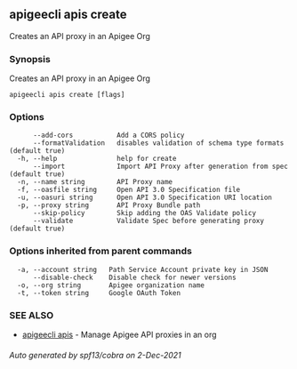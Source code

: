 ## apigeecli apis create

Creates an API proxy in an Apigee Org

### Synopsis

Creates an API proxy in an Apigee Org

```
apigeecli apis create [flags]
```

### Options

```
      --add-cors           Add a CORS policy
      --formatValidation   disables validation of schema type formats (default true)
  -h, --help               help for create
      --import             Import API Proxy after generation from spec (default true)
  -n, --name string        API Proxy name
  -f, --oasfile string     Open API 3.0 Specification file
  -u, --oasuri string      Open API 3.0 Specification URI location
  -p, --proxy string       API Proxy Bundle path
      --skip-policy        Skip adding the OAS Validate policy
      --validate           Validate Spec before generating proxy (default true)
```

### Options inherited from parent commands

```
  -a, --account string   Path Service Account private key in JSON
      --disable-check    Disable check for newer versions
  -o, --org string       Apigee organization name
  -t, --token string     Google OAuth Token
```

### SEE ALSO

* [apigeecli apis](apigeecli_apis.md)	 - Manage Apigee API proxies in an org

###### Auto generated by spf13/cobra on 2-Dec-2021
